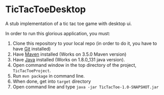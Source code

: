# TicTacToeDesktop
A stub implementation of a tic tac toe game with desktop ui.

In order to run this glorious application, you must:
1. Clone this repository to your local repo (in order to do it, you have to have [Git](https://git-scm.com/) installed)
2. Have [Maven](https://maven.apache.org/) installed (Works on 3.5.0 Maven version)
3. Have [Java](http://www.oracle.com/technetwork/java/javase/downloads/index.html) installed (Works on 1.8.0_131 java version).
4. Open command window in the top directory of the project, `TicTacToeProject`.
4. Run `mvn package` in command line.
5. When done, get into `target` directory
6. Open command line and type `java -jar TicTacToe-1.0-SNAPSHOT.jar`